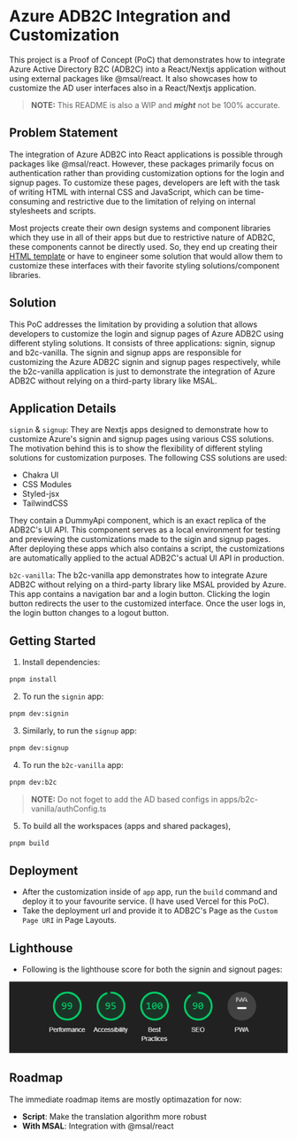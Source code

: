 # Azure ADB2C Integration and Customization

This project is a Proof of Concept (PoC) that demonstrates how to integrate Azure Active Directory B2C (ADB2C) into a React/Nextjs application without using external packages like @msal/react. It also showcases how to customize the AD user interfaces also in a React/Nextjs application.

> **NOTE:** This README is also a WIP and **_might_** not be 100% accurate.

## Problem Statement

The integration of Azure ADB2C into React applications is possible through packages like @msal/react. However, these packages primarily focus on authentication rather than providing customization options for the login and signup pages. To customize these pages, developers are left with the task of writing HTML with internal CSS and JavaScript, which can be time-consuming and restrictive due to the limitation of relying on internal stylesheets and scripts.

Most projects create their own design systems and component libraries which they use in all of their apps but due to restrictive nature of ADB2C, these components cannot be directly used. So, they end up creating their [HTML template](https://learn.microsoft.com/en-us/azure/active-directory-b2c/customize-ui-with-html?pivots=b2c-user-flow) or have to engineer some solution that would allow them to customize these interfaces with their favorite styling solutions/component libraries.

## Solution

This PoC addresses the limitation by providing a solution that allows developers to customize the login and signup pages of Azure ADB2C using different styling solutions. It consists of three applications: signin, signup and b2c-vanilla. The signin and signup apps are responsible for customizing the Azure ADB2C signin and signup pages respectively, while the b2c-vanilla application is just to demonstrate the integration of Azure ADB2C without relying on a third-party library like MSAL.

## Application Details

`signin` & `signup`: They are Nextjs apps designed to demonstrate how to customize Azure's signin and signup pages using various CSS solutions. The motivation behind this is to show the flexibility of different styling solutions for customization purposes. The following CSS solutions are used:

- Chakra UI
- CSS Modules
- Styled-jsx
- TailwindCSS

They contain a DummyApi component, which is an exact replica of the ADB2C's UI API. This component serves as a local environment for testing and previewing the customizations made to the sigin and signup pages. After deploying these apps which also contains a script, the customizations are automatically applied to the actual ADB2C's actual UI API in production.

`b2c-vanilla`: The b2c-vanilla app demonstrates how to integrate Azure ADB2C without relying on a third-party library like MSAL provided by Azure. This app contains a navigation bar and a login button. Clicking the login button redirects the user to the customized interface. Once the user logs in, the login button changes to a logout button.

## Getting Started

1. Install dependencies:

```sh
pnpm install
```

2. To run the `signin` app:

```sh
pnpm dev:signin
```

3. Similarly, to run the `signup` app:

```sh
pnpm dev:signup
```

4. To run the `b2c-vanilla` app:

```sh
pnpm dev:b2c
```

> **NOTE:** Do not foget to add the AD based configs in apps/b2c-vanilla/authConfig.ts

5. To build all the workspaces (apps and shared packages),

```sh
pnpm build
```

## Deployment

- After the customization inside of `app` app, run the `build` command and deploy it to your favourite service. (I have used Vercel for this PoC).
- Take the deployment url and provide it to ADB2C's Page as the `Custom Page URI` in Page Layouts.

## Lighthouse

- Following is the lighthouse score for both the signin and signout pages:

![SignIn](lighthouse.png)

## Roadmap

The immediate roadmap items are mostly optimazation for now:

- **Script**: Make the translation algorithm more robust
- **With MSAL**: Integration with @msal/react
